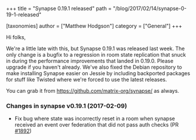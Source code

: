 +++
title = "Synapse 0.19.1 released"
path = "/blog/2017/02/14/synapse-0-19-1-released"

[taxonomies]
author = ["Matthew Hodgson"]
category = ["General"]
+++

Hi folks,

We're a little late with this, but Synapse 0.19.1 was released last week. The only change is a bugfix to a regression in room state replication that snuck in during the performance improvements that landed in 0.19.0. Please upgrade if you haven't already. We've also fixed the Debian repository to make installing Synapse easier on Jessie by including backported packages for stuff like Twisted where we're forced to use the latest releases.

You can grab it from <a href="https://github.com/matrix-org/synapse/">https://github.com/matrix-org/synapse/</a> as always.

<h3>Changes in synapse v0.19.1 (2017-02-09)</h3>
<ul>
 	<li>Fix bug where state was incorrectly reset in a room when synapse received an event over federation that did not pass auth checks (PR <a class="issue-link js-issue-link" href="https://github.com/matrix-org/synapse/pull/1892" data-url="https://github.com/matrix-org/synapse/issues/1892" data-id="206218885" data-error-text="Failed to load issue title" data-permission-text="Issue title is private">#1892</a>)</li>
</ul>
